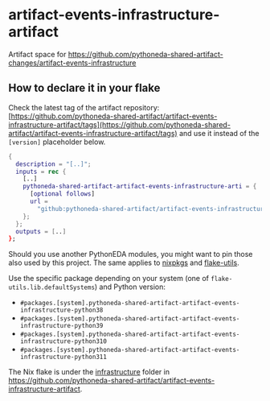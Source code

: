 # artifact-events-infrastructure-artifact

Artifact space for <https://github.com/pythoneda-shared-artifact-changes/artifact-events-infrastructure>

## How to declare it in your flake

Check the latest tag of the artifact repository: [https://github.com/pythoneda-shared-artifact/artifact-events-infrastructure-artifact/tags](https://github.com/pythoneda-shared-artifact/artifact-events-infrastructure-artifact/tags) and use it instead of the `[version]` placeholder below.

```nix
{
  description = "[..]";
  inputs = rec {
    [..]
    pythoneda-shared-artifact-artifact-events-infrastructure-arti = {
      [optional follows]
      url =
        "github:pythoneda-shared-artifact/artifact-events-infrastructure-artifact/[version]?dir=artifact-events-infrastructure";
    };
  };
  outputs = [..]
};
```

Should you use another PythonEDA modules, you might want to pin those also used by this project. The same applies to [nixpkgs](https://github.com/nixos/nixpkgs "nixpkgs") and [flake-utils](https://github.com/numtide/flake-utils "flake-utils").

Use the specific package depending on your system (one of `flake-utils.lib.defaultSystems`) and Python version:

- `#packages.[system].pythoneda-shared-artifact-artifact-events-infrastructure-python38` 
- `#packages.[system].pythoneda-shared-artifact-artifact-events-infrastructure-python39` 
- `#packages.[system].pythoneda-shared-artifact-artifact-events-infrastructure-python310` 
- `#packages.[system].pythoneda-shared-artifact-artifact-events-infrastructure-python311` 

The Nix flake is under the 
[infrastructure](https://github.com/pythoneda-shared-artifact/artifact-events-infrastructure-artifact/tree/main/artifact-events-infrastructure "artifact-events-infrastructure") folder in <https://github.com/pythoneda-shared-artifact/artifact-events-infrastructure-artifact>.

